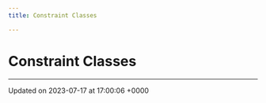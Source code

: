 ```yaml
---
title: Constraint Classes

---
```


# Constraint Classes








-------------------------------

Updated on 2023-07-17 at 17:00:06 +0000